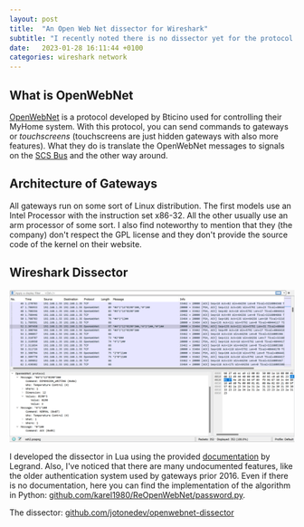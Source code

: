 ```yaml
---
layout: post
title:  "An Open Web Net dissector for Wireshark"
subtitle: "I recently noted there is no dissector yet for the protocol OpenWebNet. So, I developed one."
date:   2023-01-28 16:11:44 +0100
categories: wireshark network
---
```

## What is OpenWebNet

[OpenWebNet](https://en.wikipedia.org/wiki/OpenWebNet) is a protocol developed by Bticino used for controlling their MyHome system. With this protocol, you can send commands to gateways or _touchscreens_ (touchscreens are just hidden gateways with also more features). What they do is translate the OpenWebNet messages to signals on the [SCS Bus](https://en.wikipedia.org/wiki/Bus_SCS) and the other way around.

## Architecture of Gateways

All gateways run on some sort of Linux distribution. The first models use an Intel Processor with the instruction set x86-32. All the other usually use an arm processor of some sort. I also find noteworthy to mention that they (the company) don't respect the GPL license and they don't provide the source code of the kernel on their website.

## Wireshark Dissector

![Dissector](https://github.com/jotonedev/openwebnet-dissector/raw/main/screenshot/01.png)

I developed the dissector in Lua using the provided [documentation](https://web.archive.org/web/20230127151350/https://developer.legrand.com/documentation/open-web-net-for-myhome/) by Legrand.
Also, I've noticed that there are many undocumented features, like the older authentication system used by gateways prior 2016. Even if there is no documentation, here you can find the implementation of the algorithm in Python: [github.com/karel1980/ReOpenWebNet/password.py](https://github.com/karel1980/ReOpenWebNet/blob/abb027cdb6c708e85b8f1fe710e5f4cc867be02b/src/reopenwebnet/password.py).

The dissector: [github.com/jotonedev/openwebnet-dissector](https://github.com/jotonedev/openwebnet-dissector)
